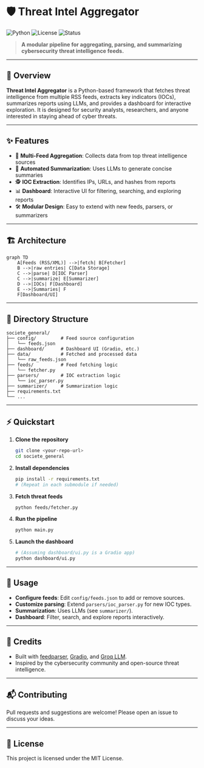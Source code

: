 # 🛡️ Threat Intel Aggregator

![Python](https://img.shields.io/badge/python-3.10%2B-blue)
![License](https://img.shields.io/badge/license-MIT-green)
![Status](https://img.shields.io/badge/status-active-brightgreen)

> **A modular pipeline for aggregating, parsing, and summarizing cybersecurity threat intelligence feeds.**

---

## 🚀 Overview

**Threat Intel Aggregator** is a Python-based framework that fetches threat intelligence from multiple RSS feeds, extracts key indicators (IOCs), summarizes reports using LLMs, and provides a dashboard for interactive exploration. It is designed for security analysts, researchers, and anyone interested in staying ahead of cyber threats.

---

## ✨ Features

- 🔗 **Multi-Feed Aggregation**: Collects data from top threat intelligence sources
- 🧠 **Automated Summarization**: Uses LLMs to generate concise summaries
- 🕵️ **IOC Extraction**: Identifies IPs, URLs, and hashes from reports
- 📊 **Dashboard**: Interactive UI for filtering, searching, and exploring reports
- 🛠️ **Modular Design**: Easy to extend with new feeds, parsers, or summarizers

---

## 🏗️ Architecture

```mermaid
graph TD
    A[Feeds (RSS/XML)] -->|fetch| B[Fetcher]
    B -->|raw entries| C[Data Storage]
    C -->|parse| D[IOC Parser]
    C -->|summarize| E[Summarizer]
    D -->|IOCs| F[Dashboard]
    E -->|Summaries| F
    F[Dashboard/UI]
```

---

## 📁 Directory Structure

```text
societe_general/
├── config/         # Feed source configuration
│   └── feeds.json
├── dashboard/      # Dashboard UI (Gradio, etc.)
├── data/           # Fetched and processed data
│   └── raw_feeds.json
├── feeds/          # Feed fetching logic
│   └── fetcher.py
├── parsers/        # IOC extraction logic
│   └── ioc_parser.py
├── summarizer/     # Summarization logic
├── requirements.txt
└── ...
```

---

## ⚡ Quickstart

1. **Clone the repository**
   ```bash
   git clone <your-repo-url>
   cd societe_general
   ```
2. **Install dependencies**
   ```bash
   pip install -r requirements.txt
   # (Repeat in each submodule if needed)
   ```
3. **Fetch threat feeds**
   ```bash
   python feeds/fetcher.py
   ```
4. **Run the pipeline**
   ```bash
   python main.py
   ```
5. **Launch the dashboard**
   ```bash
   # (Assuming dashboard/ui.py is a Gradio app)
   python dashboard/ui.py
   ```

---

## 📝 Usage
- **Configure feeds**: Edit `config/feeds.json` to add or remove sources.
- **Customize parsing**: Extend `parsers/ioc_parser.py` for new IOC types.
- **Summarization**: Uses LLMs (see `summarizer/`).
- **Dashboard**: Filter, search, and explore reports interactively.

---

## 🙏 Credits
- Built with [feedparser](https://pythonhosted.org/feedparser/), [Gradio](https://gradio.app/), and [Groq LLM](https://groq.com/).
- Inspired by the cybersecurity community and open-source threat intelligence.

---

## 📬 Contributing
Pull requests and suggestions are welcome! Please open an issue to discuss your ideas.

---

## 📄 License
This project is licensed under the MIT License. 